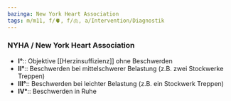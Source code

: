 ```yaml
---
bazinga: New York Heart Association
tags: m/m11, f/🫀, f/🫁, a/Intervention/Diagnostik
---
```

### NYHA / New York Heart Association
- **I°**:: Objektive [[Herzinsuffizienz]] ohne Beschwerden
- **II°**:: Beschwerden bei mittelschwerer Belastung (z.B. zwei Stockwerke Treppen)
- **III°**:: Beschwerden bei leichter Belastung (z.B. ein Stockwerk Treppen)
- **IV°**:: Beschwerden in Ruhe